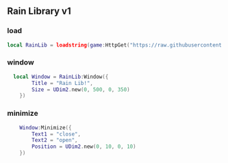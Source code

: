 ## Rain Library v1

### load

``` Lua
local RainLib = loadstring(game:HttpGet("https://raw.githubusercontent.com/RainCreatorHub/RainLib/main/RainLib.lua"))()
```
### window

``` Lua
  local Window = RainLib:Window({
        Title = "Rain Lib!",
        Size = UDim2.new(0, 500, 0, 350)
    })
```

### minimize

``` Lua
    Window:Minimize({
        Text1 = "close",
        Text2 = "open",
        Position = UDim2.new(0, 10, 0, 10)
    })
```

